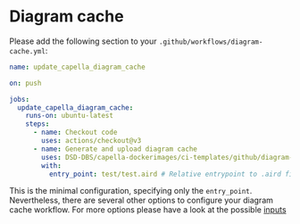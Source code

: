 <!--
 ~ SPDX-FileCopyrightText: Copyright DB Netz AG and the capella-collab-manager contributors
 ~ SPDX-License-Identifier: Apache-2.0
 -->

# Diagram cache

Please add the following section to your `.github/workflows/diagram-cache.yml`:

```yaml
name: update_capella_diagram_cache

on: push

jobs:
  update_capella_diagram_cache:
    runs-on: ubuntu-latest
    steps:
      - name: Checkout code
        uses: actions/checkout@v3
      - name: Generate and upload diagram cache
        uses: DSD-DBS/capella-dockerimages/ci-templates/github/diagram-cache@main
        with:
          entry_point: test/test.aird # Relative entrypoint to .aird file inside repository (starting from the root of the repository).
```

This is the minimal configuration, specifying only the `entry_point`. Nevertheless, there
are several other options to configure your diagram cache workflow.
For more options please have a look at the possible [inputs](https://github.com/DSD-DBS/capella-dockerimages/blob/main/ci-templates/github/diagram-cache.yml)
